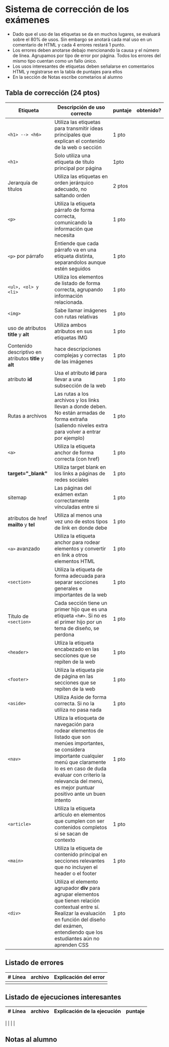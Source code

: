 # Sistema de corrección de los exámenes

- Dado que el uso de las etiquetas se da en muchos lugares, se evaluará sobre el 80% de usos. Sin embargo se anotará cada mal uso en un comentario de HTML y cada 4 errores restará 1 punto.
- Los errores deben anotarse debajo mencionando la causa y el número de línea. Agrupamos por tipo de error por página. Todos los errores del mismo tipo cuentan como un fallo único.
- Los usos interesantes de etiquetas deben señalarse en comentarios HTML y registrarse en la tabla de puntajes para ellos
- En la sección de Notas escríbe cometarios al alumno

## Tabla de corrección (24 ptos)

| Etiqueta                                               | Descripción de uso correcto                                                                                                                                                                                                                                            | puntaje | obtenido? |
| ------------------------------------------------------ | ---------------------------------------------------------------------------------------------------------------------------------------------------------------------------------------------------------------------------------------------------------------------- | ------- | --------- |
| `<h1> --> <h6>`                                        | Utiliza las etiquetas para transmitir ideas principales que explican el contenido de la web o sección                                                                                                                                                                  | 1 pto   |           |
| `<h1>`                                                 | Solo utiliza una etiqueta de título principal por página                                                                                                                                                                                                               | 1pto    |           |
| Jerarquía de títulos                                   | Utiliza las etiquetas en orden jerárquico adecuado, no saltando orden                                                                                                                                                                                                  | 2 ptos  |           |
| `<p>`                                                  | Utiliza la etiqueta párrafo de forma correcta, comunicando la información que necesita                                                                                                                                                                                 | 1 pto   |           |
| `<p>` por párrafo                                      | Entiende que cada párrafo va en una etiqueta distinta, separandolos aunque estén seguidos                                                                                                                                                                              | 1 pto   |           |
| `<ul>, <ol> y <li>`                                    | Utiliza los elementos de listado de forma correcta, agrupando información relacionada.                                                                                                                                                                                 | 1 pto   |           |
| `<img>`                                                | Sabe llamar imágenes con rutas relativas                                                                                                                                                                                                                               | 1 pto   |           |
| uso de atributos **title** y **alt**                   | Utiliza ambos atributos en sus etiquetas IMG                                                                                                                                                                                                                           | 1 pto   |           |
| Contenido descriptivo en atributos **title** y **alt** | hace descripciones complejas y correctas de las imágenes                                                                                                                                                                                                               | 1 pto   |           |
| atributo **id**                                        | Usa el atributo **id** para llevar a una subsección de la web                                                                                                                                                                                                          | 1 pto   |           |
| Rutas a archivos                                       | Las rutas a los archivos y los links llevan a donde deben. No están armadas de forma extraña (saliendo niveles extra para volver a entrar por ejemplo)                                                                                                                 | 1 pto   |           |
| `<a>`                                                  | Utiliza la etiqueta anchor de forma correcta (con href)                                                                                                                                                                                                                | 1 pto   |           |
| **target="\_blank"**                                   | Utiliza target blank en los links a páginas de redes sociales                                                                                                                                                                                                          | 1 pto   |           |
| sitemap                                                | Las páginas del exámen extan correctamente vínculadas entre si                                                                                                                                                                                                         | 1 pto   |           |
| atributos de href **mailto** y **tel**                 | Utiliza al menos una vez uno de estos tipos de link en donde debe                                                                                                                                                                                                      | 1 pto   |           |
| `<a>` avanzado                                         | Utiliza la etiqueta anchor para rodear elementos y convertir en link a otros elementos HTML                                                                                                                                                                            | 1 pto   |           |
| `<section>`                                            | Utiliza la etiqueta de forma adecuada para separar secciones generales e importantes de la web                                                                                                                                                                         | 1 pto   |           |
| Título de `<section>`                                  | Cada sección tiene un primer hijo que es una etiqueta `<h#>`. Si no es el primer hijo por un tema de diseño, se perdona                                                                                                                                                | 1 pto   |           |
| `<header>`                                             | Utliza la etiqueta encabezado en las secciones que se repíten de la web                                                                                                                                                                                                | 1 pto   |           |
| `<footer>`                                             | Utiliza la etiqueta pie de página en las secciones que se repíten de la web                                                                                                                                                                                            | 1 pto   |           |
| `<aside>`                                              | Utiliza Aside de forma correcta. Si no la utiliza no pasa nada                                                                                                                                                                                                         | 1 pto   |           |
| `<nav>`                                                | Utliza la etioqueta de navegación para rodear elementos de listado que son menúes importantes, se considera importante cualquier menú que claramente lo es en caso de duda evaluar con criterio la relevancia del menú, es mejor puntuar positivo ante un buen intento | 1 pto   |
| `<article>`                                            | Utiliza la etiqueta artículo en elementos que cumplen con ser contenidos completos si se sacan de contexto                                                                                                                                                             | 1 pto   |           |
| `<main>`                                               | Utiliza la etiqueta de contenido principal en secciones relevantes que no incluyen el header o el footer                                                                                                                                                               | 1 pto   |           |
| `<div>`                                                | Utiliza el elemento agrupador **div** para agrupar elementos que tienen relación contextual entre sí. Realizar la evaluación en función del diseño del exámen, entendiendo que los estudiantes aún no aprenden CSS                                                     | 1 pto   |           |

## Listado de errores

| # Línea | archivo | Explicación del error |
| ------- | ------- | --------------------- |
|         |         |                       |

## Listado de ejecuciones interesantes

| # Línea | archivo | Explicación de la ejecución | puntaje |
| ------- | ------- | --------------------------- | ------- |


| | | |

## Notas al alumno
